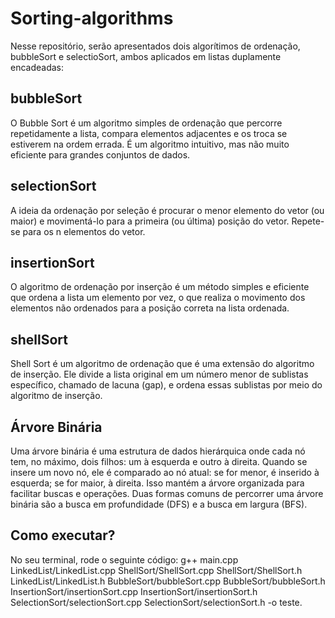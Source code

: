# Sorting-algorithms

Nesse repositório, serão apresentados dois algorítimos de ordenação, bubbleSort e selectioSort, ambos aplicados em listas duplamente encadeadas:

## bubbleSort
O Bubble Sort é um algoritmo simples de ordenação que percorre repetidamente a lista, compara elementos adjacentes e os troca se estiverem na ordem errada. É um algoritmo intuitivo, mas não muito eficiente para grandes conjuntos de dados.

## selectionSort
A ideia da ordenação por seleção é procurar o menor elemento do vetor (ou maior) e movimentá-lo para a primeira (ou última) posição do vetor. Repete-se para os n elementos do vetor.


## insertionSort

O algoritmo de ordenação por inserção é um método simples e eficiente que ordena a lista um elemento por vez, o que realiza o movimento dos elementos não ordenados para a posição correta na lista ordenada.

## shellSort

Shell Sort é um algoritmo de ordenação que é uma extensão do algoritmo de inserção. Ele divide a lista original em um número menor de sublistas específico, chamado de lacuna (gap), e ordena essas sublistas por meio do algoritmo de inserção.

## Árvore Binária

Uma árvore binária é uma estrutura de dados hierárquica onde cada nó tem, no máximo, dois filhos: um à esquerda e outro à direita. Quando se insere um novo nó, ele é comparado ao nó atual: se for menor, é inserido à esquerda; se for maior, à direita. Isso mantém a árvore organizada para facilitar buscas e operações.
Duas formas comuns de percorrer uma árvore binária são a busca em profundidade (DFS) e a busca em largura (BFS).

## Como executar?

No seu terminal, rode o seguinte código: g++ main.cpp LinkedList/LinkedList.cpp ShellSort/ShellSort.cpp ShellSort/ShellSort.h LinkedList/LinkedList.h BubbleSort/bubbleSort.cpp BubbleSort/bubbleSort.h InsertionSort/insertionSort.cpp InsertionSort/insertionSort.h SelectionSort/selectionSort.cpp SelectionSort/selectionSort.h -o  teste.

